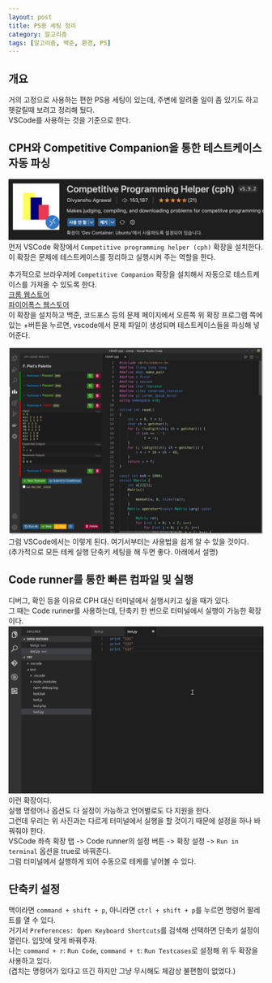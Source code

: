 ```yaml
---
layout: post
title: PS용 세팅 정리
category: 알고리즘
tags: [알고리즘, 백준, 환경, PS]
---
```


## 개요

거의 고정으로 사용하는 편한 PS용 세팅이 있는데, 주변에 알려줄 일이 좀 있기도 하고 헷갈릴때 보려고 정리해 뒀다.  
VSCode를 사용하는 것을 기준으로 한다.  

## CPH와 Competitive Companion을 통한 테스트케이스 자동 파싱

![cph](/assets/img/posts/cph.png)
먼저 VSCode 확장에서 `Competitive programming helper (cph)` 확장을 설치한다.  
이 확장은 문제에 테스트케이스를 정리하고 실행시켜 주는 역할을 한다.  

추가적으로 브라우저에 `Competitive Companion` 확장을 설치해서 자동으로 테스트케이스를 가져올 수 있도록 한다.  
[크롬 웹스토어](https://chrome.google.com/webstore/detail/competitive-companion/cjnmckjndlpiamhfimnnjmnckgghkjbl)  
[파이어폭스 웹스토어](https://addons.mozilla.org/en-US/firefox/addon/competitive-companion/)  
이 확장을 설치하고 백준, 코드포스 등의 문제 페이지에서 오른쪽 위 확장 프로그램 쪽에 있는 +버튼을 누르면, vscode에서 문제 파일이 생성되며 테스트케이스들을 파싱해 넣어준다.  

![cph2](/assets/img/posts/cph2.png)
그럼 VSCode에서는 이렇게 된다. 여기서부터는 사용법을 쉽게 알 수 있을 것이다.  
(추가적으로 모든 테케 실행 단축키 세팅을 해 두면 좋다. 아래에서 설명)

## Code runner를 통한 빠른 컴파일 및 실행

디버그, 확인 등을 이유로 CPH 대신 터미널에서 실행시키고 싶을 때가 있다.  
그 때는 Code runner를 사용하는데, 단축키 한 번으로 터미널에서 실행이 가능한 확장이다.
![code runner](/assets/img/posts/code_runner.gif)  
이런 확장이다.  
실행 명령어나 옵션도 다 설정이 가능하고 언어별로도 다 지원을 한다.  
그런데 우리는 위 사진과는 다르게 터미널에서 실행을 할 것이기 때문에 설정을 하나 바꿔줘야 한다.  
VSCode 좌측 확장 탭 -> Code runner의 설정 버튼 -> 확장 설정 -> `Run in terminal` 옵션을 true로 바꿔준다.  
그럼 터미널에서 실행하게 되어 수동으로 테케를 넣어볼 수 있다.  

## 단축키 설정

맥이라면 `command + shift + p`, 아니라면 `ctrl + shift + p`를 누르면 명령어 팔레트를 열 수 있다.  
거기서 `Preferences: Open Keyboard Shortcuts`를 검색해 선택하면 단축키 설정이 열린다. 입맛에 맞게 바꿔주자.  
나는 `command + r`: `Run Code`, `command + t`: `Run Testcases`로 설정해 위 두 확장을 사용하고 있다.  
(겹치는 명령어가 있다고 뜨긴 하지만 그냥 무시해도 체감상 불편함이 없었다.)